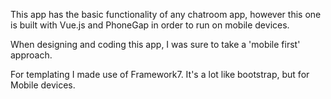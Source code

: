 This app has the basic functionality of any chatroom app, however this one is built with Vue.js and PhoneGap in order to run on mobile devices.

When designing and coding this app, I was sure to take a 'mobile first' approach. 

For templating I made use of Framework7. It's a lot like bootstrap, but for Mobile devices. 
